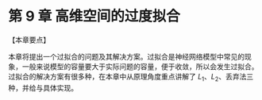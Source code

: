 
# 第 9 章 高维空间的过度拟合

【本章要点】

本章将提出一个过拟合的问题及其解决方案。过拟合是神经网络模型中常见的现象，一般来说模型的容量要大于实际问题的容量，便于收敛，所以会发生过拟合。过拟合的解决方案有很多种，在本章中从原理角度重点讲解了 $L_1$、$L_2$、丢弃法三种，并给与具体实现。

